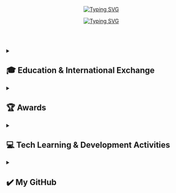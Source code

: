 <div align="center"> 
 
[![Typing SVG](https://readme-typing-svg.herokuapp.com?font=Caveat&color=585858&size=45&center=true&vCenter=true&width=1000&height=53&lines=%E3%80%80%E3%80%80+If+you+can+dream+it,+you+can+do+it.+%E3%80%80%E3%80%80)](https://git.io/typing-svg)

[![Typing SVG](https://readme-typing-svg.herokuapp.com?font=Diphylleia&color=CD5C5C&size=60&center=true&vCenter=true&width=1000&height=53&lines=%E3%80%80%E3%80%80+Hi,+I'm+Sumi+Lim!+%E3%80%80%E3%80%80)](https://git.io/typing-svg)

</div>

<br><br>

<div align="left"> 

<details>
<summary><h2>🎓 Education & International Exchange</h2></summary>
 
### ✨ Hansung University
- **Period:** March 2022 – Present
- **Degree:** B.Sc. in Computer Science & Engineering
- **Scholarship:** 2024학년도 1학기 **우수한성역량장학금** 수혜 <br><br>

### ✨ University of Minnesota Duluth
- **Period:** July 7 – August 1, 2025
- **Program:** CAHSS Summer Institute ***Mosaic of Voices***
- **Activities:**  
  - 스토리텔링 기반 정규 수업 이수 (학점 인정)
  - 미국 현지 대학생 및 다양한 국적의 참가자들과 영어 협업 과제 수행
  - 문화 교류 활동 참여 및 다큐멘터리 영상 공동 기획·제작
</details>
<details>
<summary><h2>🏆 Awards</h2></summary>

### ✨ 2025 CISCO Innovation Challenge
- **Award Date:** April 29, 2025
- **Honor:** **장려상** 수상
<table style="border-collapse: collapse;">
  <tr>
    <td style="border: 1px solid #ccc;"><img src="https://github.com/user-attachments/assets/a53218ea-b158-4554-b53c-66f9edbec1d1" style="height: 200px; object-fit: contain;"></td>
    <td style="border: 1px solid #ccc;"><img src="https://github.com/user-attachments/assets/c0a5227d-c982-47b4-84a8-5cd8ed386fad" style="height: 200px; object-fit: contain;"></td>
    <td style="border: 1px solid #ccc;"><img src="https://github.com/user-attachments/assets/219b1d33-a549-4e25-8f5a-8103c603ea07" style="height: 200px; object-fit: contain;"></td>
  </tr>
</table>
</details>
<details>
<summary><h2>💻 Tech Learning & Development Activities</h2></summary>

### ✨ 한성대학교 정동아리 DC&M
- **Period:** 2023년 1학기 – 현재
- **Role:** 회장 (2024년 2학기 – 2025년 1학기), 동아리원 (2023년 1학기 – 현재)
- **Contributions:** <br>
  - 동아리 운영 및 관리
  - 전공 관련 스터디 세션 기획 및 참여 <br>
  - 교외 공모전 및 해커톤 참여 독려 및 지원 <br><br>

### ✨ 한성대학교 학술소모임 POCS
- **Period:** 2024년 2학기 – 현재
- **Role:** 소모임원
- **Contributions:** <br>
  - 전공 이론 및 실습 중심 스터디 참여 <br><br>

### ✨ 9oormthonUNIV 3기, Hosted by Kakao & Goorm
- **Period:** 2024학년 2학기
- **Role:** 프론트엔드 미르미 (참가자)
- **Contributions:** <br>
  - 다양한 대학의 다른 파트 (기획/디자인/프론트/백엔드) 학생들과 팀 구성 후 해커톤 참여 <br>
  - 프론트엔드 주요 기능 개발 및 UI 구현   <br>
  - [프로젝트 레포지토리](https://github.com/9oormthon-univ/2024_DANPOONG_TEAM_18_FE)  <br><br>

### ✨ 2025 CISCO Innovation Challenge, Hosted by CISCO
- **Period:** 2024년 12월 – 2025년 4월
- **Role:** 아이디어톤 및 해커톤 참가자
- **Contributions:** <br>
  - 선정 아이디어를 기반으로 기획·설계 및 구현 협업 <br>
  - 고흥 군청 웹 공지 크롤링/저장소 업데이트 API 개발
  - Cisco 장비를 통한 관리자 호출/알림 기능 개발 <br>
  - [프로젝트 레포지토리](https://github.com/HSU-ThePathWeAreGoingToWalk) <br>
  - [프로젝트 시연 영상](https://www.youtube.com/watch?v=U0sf83A_tq0) <br>
- **Honor:** **장려상** 수상 <br><br>

### ✨ 2025 관광데이터 활용 공모전, Hosted by 한국관광공사 & Kakao
- **Period:** 2025년 4월 – 2025년 11월
- **Role:** 공모전 참가자 (팀장, 백엔드 개발)
- **Contributions:** <br>
  - 선정 아이디어를 기반으로 기획·설계 및 구현 협업 <br>
  - 장소 및 루트 관련 API 개발
  - AI 기반 추천 루트 생성 API 개발 (GPT + Tmap 연동) <br>
  - 루트 시작 시 현재 위치 기반 구간별 대중교통 단계별 길찾기 API 개발 <br>
  - TourAPI 연동으로 연계 관광지 정보 DB 업데이트 및 제공 <br>
  - [프로젝트 레포지토리](https://github.com/HSU-MEY) <br><br>

### ✨ 한성대학교 웹프로그래밍 기초 교과목 교육 조교 (TA)
- **Period:** 2025년 2학기
- **Role:** 교육 조교 (TA)
- **Contributions:** <br>
  - 수강생 질의 응답 지원 (이메일)
  - 실습 문제 풀이 및 수업 보조 진행

</details>
<details>
<summary><h2>✔️ My GitHub</h2></summary>

![Top Langs](https://github-readme-stats.vercel.app/api/top-langs/?username=sumi-03\&langs_count=5&layout=donut&bg_color=ededed&icon_color=cd5c5c&text_color=000000&title_color=585858) <br>
![sumi-03's GitHub stats](https://github-readme-stats.vercel.app/api?username=sumi-03\&rank_icon=github&bg_color=ededed&icon_color=cd5c5c&text_color=000000&title_color=585858&show_icons=true)

<a href="https://www.gitanimals.org/en_US?utm_medium=image&utm_source=sumi-03&utm_content=farm">
<img
  src="https://render.gitanimals.org/farms/sumi-03"
  width="600"
  height="300"
/>
</a>

</details>

</div>
